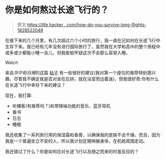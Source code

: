 # 你是如何熬过长途飞行的？

> 原文:[https://life hacker . com/how-do-you-survive-long-flights-1828522049](https://lifehacker.com/how-do-you-survive-long-flights-1828522049)

在接下来的几个月里，有几次超过六个小时的旅行，我一直在记如何在长途飞行中生存下来。我已经有几年没有进行国际旅行了，虽然我在大学和高中的整个旅程中或多或少都能小睡一会儿，但我偷偷怀疑这次不会那么容易入睡。

Watch

来自*华尔街日报*的这篇 [帖子](https://www.wsj.com/articles/the-top-reader-advice-for-surviving-extra-long-flights-1534862347) 有一些很好的建议(我对第一个座位的推荐特别感兴趣，尽管我不确定我是否对坐在后排，就在浴室旁边着迷)，但我很好奇:你有什么在长途飞行中幸存下来的建议？

现在，我打算:

*   听播客(有推荐吗？)和带降噪功能的音乐、蓝牙耳机
*   看书
*   日志
*   睡眠

我还收集了一系列旅行用的保湿霜和香膏，以确保我的皮肤不会干燥，而且，因为我是一个普遍坐立不安的人，所以我计划定期伸展身体，在机舱周围走动。

我还错过了什么？你是如何应对长途飞行以及随之而来的时差反应的？